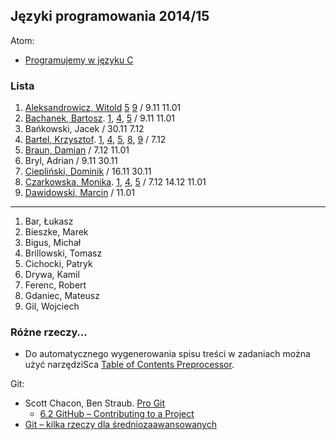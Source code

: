 ## Języki programowania 2014/15

Atom:

* [Programujemy w języku C](c-atom.md)


### Lista

1. [Aleksandrowicz, Witold](https://github.com/waleksandrowicz/zadania-z-basha) [5](https://github.com/waleksandrowicz/Programowanie-w-C-laboratoria) [9](https://github.com/waleksandrowicz/Programowanie-w-C-laboratoria/tree/master/Lab9) / 9.11 11.01
1. [Bachanek, Bartosz](https://github.com/bbachanek/zadania-z-basha). [1](https://github.com/bbachanek/Zadania-z-programowania/blob/master/1.Budowanie%20program%C3%B3w%20w%20j%C4%99zyku%20C.md), [4](https://github.com/bbachanek/Zadania-z-programowania/blob/master/4.Elementarz-1.md), [5](https://github.com/bbachanek/Zadania-z-programowania/blob/master/5.petle.md) / 9.11 11.01
1. Bańkowski, Jacek / 30.11 7.12
1. [Bartel, Krzysztof](https://github.com/deer667/zadania_z_basha/tree/master). [1](https://github.com/deer667/programowanie), [4](https://github.com/deer667/programowanie/blob/master/lab4.md), [5](https://github.com/deer667/programowanie/blob/master/lab5.md),  [8](https://github.com/deer667/programowanie/blob/master/lab8.md),  [9](https://github.com/deer667/programowanie/blob/master/lab9.md) / 7.12
1. [Braun, Damian](https://github.com/damianbraun/c-zadania) / 7.12 11.01
1. Bryl, Adrian / 9.11 30.11
1. [Ciepliński, Dominik](https://github.com/Mafferek/Programowanie---Na-Uczelni) / 16.11 30.11
1. [Czarkowska, Monika](https://github.com/monika001/zadania-z-basha/). [1](https://github.com/monika001/Programowanie-w-C), [4](https://github.com/monika001/Programowanie-w-C/blob/master/Laboratorium4.md), [5](https://github.com/monika001/Programowanie-w-C/blob/master/Laboratorium5.md) / 7.12 14.12 11.01
1. [Dawidowski, Marcin](https://github.com/mdawidowski/Zadania-z-basha) / 11.01

----

1. Bar, Łukasz
1. Bieszke, Marek
1. Bigus, Michał
1. Brillowski, Tomasz
1. Cichocki, Patryk
1. Drywa, Kamil
1. Ferenc, Robert
1. Gdaniec, Mateusz
1. Gil, Wojciech



### Różne rzeczy…

* Do automatycznego wygenerowania spisu treści w zadaniach można użyć narzędziSca
[Table of Contents Preprocessor](https://github.com/aslushnikov/table-of-contents-preprocessor).

Git:

* Scott Chacon, Ben Straub. [Pro Git](http://git-scm.com/book/en/v2)
  - [6.2 GitHub – Contributing to a Project](http://git-scm.com/book/en/v2/GitHub-Contributing-to-a-Project)
* [Git – kilka rzeczy dla średniozaawansowanych](Git_intermediate.md)

<!--

1. Bar, Łukasz / 19.10 25.10 9.11
1. Bigus, Michał / 19.10, 25.10 9.11
1. [Bieszke, Marek](https://github.com/Biemark/zadania-bash) / 25.10 9.11 16.11
1. Borawski, Rafał / 19.10, 25.10 9.11
1. Brillowski, Tomasz / 19.10 9.11 16.11
1. [Cichocki, Patryk](https://github.com/pcichocki/jp-zad-ug) / 9.11 16.11 30.11
1. Darecki, Filip / 19.10, 25.10 9.11
1. Drywa, Kamil / 19.10, 25.10 9.11
1. Ferenc, Robert / 19.10, 25.10 9.11
1. Gdaniec, Mateusz / 19.10, 25.10 9.11
1. Gil, Wojciech / 19.10, 25.10 9.11
1. Dębski, Michał / 16.11 30.11 7.12 14.12

-->
